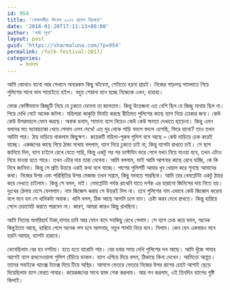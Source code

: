 ```yaml
---
id: 954
title: 'লোকসঙ্গীত উৎসব ২০১৭ প্রবেশ বিড়ম্বনা'
date: '2018-01-20T17:11:13+00:00'
author: 'শর্মা লুনা'
layout: post
guid: 'https://sharmaluna.com/?p=954'
permalink: /folk-festival-2017/
categories:
    - দিনলিপি
---
```


আমি কোথাও যাবো আর সেখানে অন্যরকম কিছু ঘটবেনা, সেটাতো হয়না প্রায়ই। নিজের গাড়লত্ব সামলাতে গিয়ে পুলিশের সাথে ভাব পাতাইতে হইল। বহুত শেয়ানা মনে হচ্ছে নিজেকে এখন, হাহাহা।

ফোক ফেস্টিভালে কিচ্ছুটি নিয়ে যে ঢুকতে দেবেনা তা জানতাম। কিন্তু উত্তেজনা এত বেশি ছিল যে কিচ্ছু মাথায় ছিল না। গিয়ে দেখি গেটে অনেক জটলা। মহিলারা কাকুতি মিনতি করছে রীতিমত পুলিশের কাছে ব্যাগ নিয়ে ঢোকার জন্য। কেউ কেউ উপরমহলে ফোন করছে। অবাক হলাম, সামান্য ব্যাগ নিয়েও কেউ কেউ ক্ষমতা দেখাতে ছাড়েনা। কিন্তু এমন বলদের মত ভ্যাবাচ<span class="text_exposed_show">্যাকা খেয়ে গেলাম এসব দেখে! এত দূর থেকে গাড়ি বদলে বদলে এসেছি, ফিরে যাবো? তাও তখন আটটা পার। ঠায় দাড়িয়ে থাকলাম কিছুক্ষণ। কয়েকটি মহিলা-পুরুষ পুলিশ বসে আছে – কেউ দাড়িয়ে চেক করেই যাচ্ছে। একজনের কাছে গিয়ে ঠান্ডা মাথায় বললাম, ব্যাগ নিয়ে ঢুকতে চাই না, কিন্তু ব্যাগটা রাখতে চাই। সে ছাপ জানিয়ে দিল, ব্যাগ চাইলে রেখে যেতে পারি, কিন্তু একটু পর পর ডাস্টবিন ভরে গেলে যখন নিয়ে যাওয়া হবে, তখন এটাও নিয়ে যাওয়া হতে পারে। তখন এটার দায় তারা নেবেনা। আমি বললাম, ভাই আমি আপনার কাছে রেখে যাচ্ছি, কে কি নিবে জানিনা। কিন্তু সে প্রতি উত্তরে একই কথা বলে যাচ্ছে। পাশের পুলিশটি আবার খুব খেয়াল করে শুনছে আমাদের কথা। নিজের উপর এবং পরিস্থিতির উপর মেজাজ তখন সপ্তমে, কিছু ভাবতে পারছিনা। আমি তার নেমপ্লেটটা একটু ঠাহর করে দেখতে চাইলাম। কিন্তু সে বলল, নাই। নেমপ্লেটটা পর্যন্ত রাখেনি যাতে দর্শক এর হারানো জিনিসের দায় নিতে হয়। দুঃখের ঠেলায় হেসে ফেললাম। নাম জিজ্ঞেস করায় সে উত্তরই দিল না। তবে পুলিশের নাম এভাবে কেউ জিজ্ঞেস করেনা বলে মনে হল সে খানিকটা অবাক। খালি বলল, ঠিক আছে আপনি চলে যান। চেষ্টা করব দেখে রাখতে। কিন্তু হারিয়ে গেলে চেচামেচি করতে পারবেন না। কারণ, আমরা কারও কিছু রাখছিনা।</span>

<div class="text_exposed_show">আমি নিতান্ত অপরিহার্য টাকা,বাসার চাবি আর ফোন বাদে সবকিছু রেখে গেলাম। সে ব্যাগ চেক করে বলল, অনেক কিছুইতো আছে, হারিয়ে গেলে অনেক লস হবে আপনার, নতুন শালটা নিয়ে যান। নিলাম। কেন যেন একবারও মনে হয়নি আমার, ব্যাগটা হারাবে।

ভেবেছিলাম বের হব দশটায়। হতে হতে বারোটা পার। বের হবার সময় দেখি পুলিশের দল আছে। আমি খুঁজে পাবার আগেই ব্যাগ রাখনেওয়ালা পুলিশ চেঁচিয়ে ডাকল। ব্যাগ এগিয়ে দিয়ে বলল, ঠিকাছে কিনা দেখেন। আমিতো আপ্লূত। তাদের সবাইকে থ্যাংক্স ট্যাংক্স দিয়ে টিয়ে অস্থির। আসলে ভেতরে ভেতরে নিজের উপর রাগের চোটে আশাই ছেড়ে দিয়েছিলাম ব্যাগ ফেরত পাবার। কয়েকজনের সাথে হ্যান্ড শেক করলাম। আর পন করলাম, এই তিনদিন ব্যাগের গুষ্টি কিলাই।

</div>